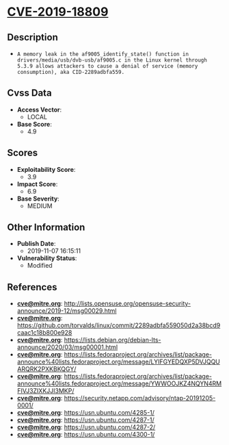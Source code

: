 
# [CVE-2019-18809](http://lists.opensuse.org/opensuse-security-announce/2019-12/msg00029.html)

## Description

- `A memory leak in the af9005_identify_state() function in drivers/media/usb/dvb-usb/af9005.c in the Linux kernel through 5.3.9 allows attackers to cause a denial of service (memory consumption), aka CID-2289adbfa559.`

## Cvss Data

- **Access Vector**:
  - LOCAL
- **Base Score**:
  - 4.9

## Scores

- **Exploitability Score**:
  - 3.9
- **Impact Score**:
  - 6.9
- **Base Severity**:
  - MEDIUM

## Other Information

- **Publish Date**:
  - 2019-11-07 16:15:11
- **Vulnerability Status**:
  - Modified

## References

- **cve@mitre.org**: http://lists.opensuse.org/opensuse-security-announce/2019-12/msg00029.html
- **cve@mitre.org**: https://github.com/torvalds/linux/commit/2289adbfa559050d2a38bcd9caac1c18b800e928
- **cve@mitre.org**: https://lists.debian.org/debian-lts-announce/2020/03/msg00001.html
- **cve@mitre.org**: https://lists.fedoraproject.org/archives/list/package-announce%40lists.fedoraproject.org/message/LYIFGYEDQXP5DVJQQUARQRK2PXKBKQGY/
- **cve@mitre.org**: https://lists.fedoraproject.org/archives/list/package-announce%40lists.fedoraproject.org/message/YWWOOJKZ4NQYN4RMFIVJ3ZIXKJJI3MKP/
- **cve@mitre.org**: https://security.netapp.com/advisory/ntap-20191205-0001/
- **cve@mitre.org**: https://usn.ubuntu.com/4285-1/
- **cve@mitre.org**: https://usn.ubuntu.com/4287-1/
- **cve@mitre.org**: https://usn.ubuntu.com/4287-2/
- **cve@mitre.org**: https://usn.ubuntu.com/4300-1/
